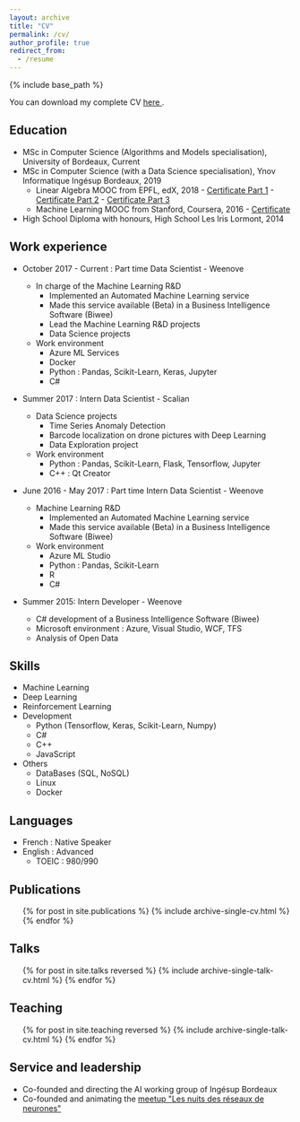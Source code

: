 ```yaml
---
layout: archive
title: "CV"
permalink: /cv/
author_profile: true
redirect_from:
  - /resume
---
```


{% include base_path %}

You can download my complete CV <a href="{{ site.url }}/files/CV_ROMAC_Clement.pdf" download>here <i class="fa fa-download"></i></a>.

## Education
* MSc in Computer Science (Algorithms and Models specialisation), University of Bordeaux, Current
* MSc in Computer Science (with a Data Science specialisation), Ynov Informatique Ingésup Bordeaux, 2019
  * Linear Algebra MOOC from EPFL, edX, 2018 - [Certificate Part 1](https://courses.edx.org/certificates/72bfb71967104d6abc0b98ab45375375) - [Certificate Part 2](https://courses.edx.org/certificates/00fd06dc31a04486b88f8d60d0ae6ff1) - [Certificate Part 3](https://courses.edx.org/certificates/35bd9e3295cd472ebfcc4c789d5e584c)
  * Machine Learning MOOC from Stanford,  Coursera, 2016 - [Certificate](https://www.coursera.org/account/accomplishments/verify/THPBUVAWZ88P)
* High School Diploma with honours, High School Les Iris Lormont, 2014

## Work experience
* October 2017 - Current : Part time Data Scientist - Weenove
  * In charge of the Machine Learning R&D
    * Implemented an Automated Machine Learning service
    * Made this service available (Beta) in a Business Intelligence Software (Biwee)
    * Lead the Machine Learning R&D projects
    * Data Science projects
  * Work environment
    * Azure ML Services
    * Docker
    * Python : Pandas, Scikit-Learn, Keras, Jupyter
    * C#

* Summer 2017 : Intern Data Scientist - Scalian
  * Data Science projects
    * Time Series Anomaly Detection
    * Barcode localization on drone pictures with Deep Learning
    * Data Exploration project
  * Work environment
    * Python : Pandas, Scikit-Learn, Flask, Tensorflow, Jupyter
    * C++ : Qt Creator

* June 2016 - May 2017 : Part time Intern Data Scientist - Weenove
  * Machine Learning R&D
    * Implemented an Automated Machine Learning service
    * Made this service available (Beta) in a Business Intelligence Software (Biwee)
  * Work environment
    * Azure ML Studio
    * Python : Pandas, Scikit-Learn
    * R
    * C#

* Summer 2015: Intern Developer - Weenove
  * C# development of a Business Intelligence Software (Biwee)
  * Microsoft environment : Azure, Visual Studio, WCF, TFS
  * Analysis of Open Data
  
## Skills
* Machine Learning
* Deep Learning
* Reinforcement Learning
* Development
  * Python (Tensorflow, Keras, Scikit-Learn, Numpy)
  * C#
  * C++
  * JavaScript
* Others
  * DataBases (SQL, NoSQL)
  * Linux
  * Docker

## Languages
* French : Native Speaker
* English : Advanced
  * TOEIC : 980/990

## Publications
  <ul>{% for post in site.publications %}
    {% include archive-single-cv.html %}
  {% endfor %}</ul>
  
## Talks
  <ul>{% for post in site.talks reversed %}
    {% include archive-single-talk-cv.html %}
  {% endfor %}</ul>
  
## Teaching
  <ul>{% for post in site.teaching reversed %}
    <!-- {% include archive-single-cv.html %} -->
    {% include archive-single-talk-cv.html %}
  {% endfor %}</ul>
  
## Service and leadership
* Co-founded and directing the AI working group of Ingésup Bordeaux
* Co-founded and animating the [meetup "Les nuits des réseaux de neurones"](https://www.meetup.com/fr-FR/Les-nuits-des-reseaux-de-neurones/)